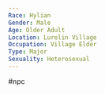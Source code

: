 ```yaml
---
Race: Hylian
Gender: Male
Age: Older Adult
Location: Lurelin Village
Occupation: Village Elder
Type: Major
Sexuality: Heterosexual
---
```

#npc 

